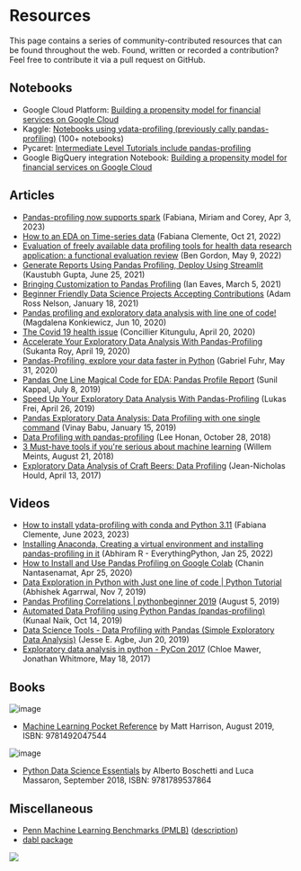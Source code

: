 # Resources

This page contains a series of community-contributed resources that can
be found throughout the web. Found, written or recorded a contribution?
Feel free to contribute it via a pull request on GitHub.

## Notebooks

-   Google Cloud Platform: [Building a propensity model for financial
    services on Google
    Cloud](https://cloud.google.com/solutions/building-a-propensity-model-for-financial-services-on-gcp)
-   Kaggle: [Notebooks using
    ydata-profiling (previously cally pandas-profiling)](https://www.kaggle.com/search?q=ydata-profiling)
    (100+ notebooks)
-   Pycaret: [Intermediate Level Tutorials include
    pandas-profiling](https://github.com/pycaret/pycaret)
-   Google BigQuery integration Notebook: [Building a propensity model for financial services on Google Cloud](https://github.com/GoogleCloudPlatform/analytics-componentized-patterns/blob/master/retail/propensity-model/bqml/bqml_kfp_retail_propensity_to_purchase.ipynb)

## Articles

- [Pandas-profiling now supports spark](https://www.databricks.com/blog/2023/04/03/pandas-profiling-now-supports-apache-spark.html)
  (Fabiana, Miriam and Corey, Apr 3, 2023)
- [How to an EDA on Time-series data](https://ydata.ai/resources/how-to-do-an-eda-for-time-series)
  (Fabiana Clemente, Oct 21, 2022)
-   [Evaluation of freely available data profiling tools for health data
    research application: a functional evaluation
    review](https://bmjopen.bmj.com/content/12/5/e054186.abstract/) (Ben
    Gordon, May 9, 2022)
-   [Generate Reports Using Pandas Profiling, Deploy Using
    Streamlit](https://www.analyticsvidhya.com/blog/2021/06/generate-reports-using-pandas-profiling-deploy-using-streamlit/)
    (Kaustubh Gupta, June 25, 2021)
-   [Bringing Customization to Pandas
    Profiling](https://medium.com/@ianeaves/customizing-pandas-profiling-summaries-b16714d0dac9)
    (Ian Eaves, March 5, 2021)
-   [Beginner Friendly Data Science Projects Accepting
    Contributions](https://towardsdatascience.com/beginner-friendly-data-science-projects-accepting-contributions-3b8e26f7e88e)
    (Adam Ross Nelson, January 18, 2021)
-   [Pandas profiling and exploratory data analysis with line one of
    code!](https://towardsdatascience.com/pandas-profiling-and-exploratory-data-analysis-with-line-one-of-code-423111991e58)
    (Magdalena Konkiewicz, Jun 10, 2020)
-   [The Covid 19 health
    issue](https://concillier.squarespace.com/datasets/covid-19)
    (Concillier Kitungulu, April 20, 2020)
-   [Accelerate Your Exploratory Data Analysis With
    Pandas-Profiling](https://towardsdatascience.com/accelerate-your-exploratory-data-analysis-with-pandas-profiling-4eca0cb770d1)
    (Sukanta Roy, April 19, 2020)
-   [Pandas-Profiling, explore your data faster in
    Python](https://www.datacourses.com/pandas-1150/) (Gabriel Fuhr, May
    31, 2020)
-   [Pandas One Line Magical Code for EDA: Pandas Profile
    Report](https://dzone.com/articles/pandas-one-line-magical-code-for-eda-pandas-profil)
    (Sunil Kappal, July 8, 2019)
-   [Speed Up Your Exploratory Data Analysis With
    Pandas-Profiling](https://towardsdatascience.com/speed-up-your-exploratory-data-analysis-with-pandas-profiling-88b33dc53625)
    (Lukas Frei, April 26, 2019)
-   [Pandas Exploratory Data Analysis: Data Profiling with one single
    command](https://kanoki.org/2019/01/15/pandas-exploratory-data-analysis-data-profiling/)
    (Vinay Babu, January 15, 2019)
-   [Data Profiling with
    pandas-profiling](https://www.leehonan.com/data-profiling-with-pandas-profiling/)
    (Lee Honan, October 28, 2018)
-   [3 Must-have tools if you\'re serious about machine
    learning](https://fizzylogic.nl/2018/08/21/5-must-have-tools-if-youre-serious-about-machine-learning/)
    (Willem Meints, August 21, 2018)
-   [Exploratory Data Analysis of Craft Beers: Data
    Profiling](https://www.datacamp.com/community/tutorials/python-data-profiling)
    (Jean-Nicholas Hould, April 13, 2017)

## Videos

- [How to install ydata-profiling with conda and Python 3.11](https://www.youtube.com/watch?v=fvXZcpTwbtA)
  (Fabiana Clemente, June 2023, 2023)
-   [Installing Anaconda, Creating a virtual environment and installing
    pandas-profiling in it](https://www.youtube.com/watch?v=q2E8RLsznaA)
    (Abhiram R - EverythingPython, Jan 25, 2022)
-   [How to Install and Use Pandas Profiling on Google
    Colab](https://www.youtube.com/watch?v=pLxgt20kKWU) (Chanin
    Nantasenamat, Apr 25, 2020)
-   [Data Exploration in Python with Just one line of code \| Python
    Tutorial](https://www.youtube.com/watch?v=oSTOcqcI9n0) (Abhishek
    Agarrwal, Nov 7, 2019)
-   [Pandas Profiling Correlations \| pythonbeginner
    2019](https://www.youtube.com/watch?v=0BzIY4_Ftlo) (August 5, 2019)
-   [Automated Data Profiling using Python Pandas
    (pandas-profiling)](https://www.youtube.com/watch?v=vsL8osE_0HM)
    (Kunaal Naik, Oct 14, 2019)
-   [Data Science Tools - Data Profiling with Pandas (Simple Exploratory
    Data Analysis)](https://www.youtube.com/watch?v=C7cmeEvUDfo)
    (Jesse E. Agbe, Jun 20, 2019)
-   [Exploratory data analysis in python - PyCon
    2017](https://www.youtube.com/watch?v=W5WE9Db2RLU) (Chloe Mawer,
    Jonathan Whitmore, May 18, 2017)

## Books

![image](https://learning.oreilly.com/library/cover/9781492047537/250w/)

-   [Machine Learning Pocket
    Reference](https://www.oreilly.com/library/view/machine-learning-pocket/9781492047537/)
    by Matt Harrison, August 2019, ISBN: 9781492047544

![image](https://static.packt-cdn.com/products/9781789537864/cover/smaller)

-   [Python Data Science
    Essentials](https://www.packtpub.com/product/python-data-science-essentials-third-edition/9781789537864)
    by Alberto Boschetti and Luca Massaron, September 2018, ISBN:
    9781789537864

## Miscellaneous

-   [Penn Machine Learning Benchmarks
    (PMLB)](https://epistasislab.github.io/pmlb/)
    ([description](https://arxiv.org/ftp/arxiv/papers/2012/2012.00058.pdf))
-   [dabl package](https://github.com/dabl/dabl)

<img referrerpolicy="no-referrer-when-downgrade" src="https://static.scarf.sh/a.png?x-pxid=baa0e45f-0c03-4190-9646-9d8ea2640ba2" />
